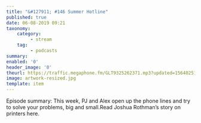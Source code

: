 ```yaml
---
title: "&#127911; #146 Summer Hotline"
published: true
date: 06-08-2019 09:21
taxonomy:
    category:
         - stream
    tag:
         - podcasts
summary:
enabled: '0'
header_image: '0'
theurl: https://traffic.megaphone.fm/GLT9325262371.mp3?updated=1564025120
image: artwork-resized.jpg
template: item
---
```

 
Episode summary: This week, PJ and Alex open up the phone lines and try to solve your problems, big and small.Read Joshua Rothman’s story on printers here.
